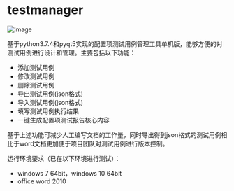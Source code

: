 # testmanager
![image](https://user-images.githubusercontent.com/20578508/82729484-88f27600-9d2a-11ea-8031-ab947d42fcb4.png "testmanager")

基于python3.7.4和pyqt5实现的配置项测试用例管理工具单机版，能够方便的对测试用例进行设计和管理。主要包括以下功能：

+ 添加测试用例
+ 修改测试用例
+ 删除测试用例
+ 导出测试用例(json格式)
+ 导入测试用例(json格式)
+ 填写测试用例执行结果
+ 一键生成配置项测试报告核心内容

基于上述功能可减少人工编写文档的工作量，同时导出得到json格式的测试用例相比于word文档更加便于项目团队对测试用例进行版本控制。

运行环境要求（已在以下环境进行测试）：
+ windows 7 64bit，windows 10 64bit
+ office word 2010
